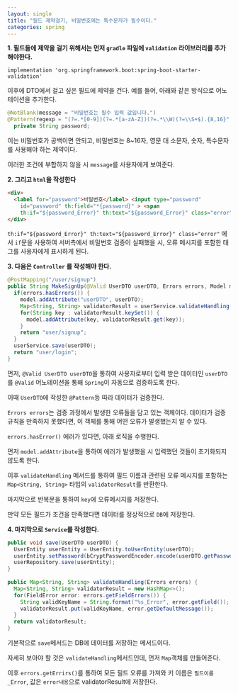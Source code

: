 ```yaml
---
layout: single
title: "필드 제약걸기, 비밀번호에는 특수문자가 필수이다."
categories: spring
---
```


**1. 필드들에 제약을 걸기 위해서는 먼저 `gradle` 파일에 `validation` 라이브러리를 추가해야한다.**

`implementation 'org.springframework.boot:spring-boot-starter-validation'`

이후에 DTO에서 걸고 싶은 필드에 제약을 건다. 예를 들어, 아래와 같은 방식으로 어노테이션을 추가한다.

```java
@NotBlank(message = "비밀번호는 필수 입력 값입니다.")
@Pattern(regexp = "(?=.*[0-9])(?=.*[a-zA-Z])(?=.*\\W)(?=\\S+$).{8,16}", message = "비밀번호는 8~16자 영문 대 소문자, 숫자, 특수문자를 사용하세요.")
  private String password;
```

이는 비밀번호가 공백이면 안되고, 비밀번호는 8~16자, 영문 대 소문자, 숫자, 특수문자를 사용해야 하는 제약이다. 

이러한 조건에 부합하지 않을 시 `message`를 사용자에게 보여준다.

**2. 그리고 `html`을 작성한다**

```html
<div>
  <label for="password">비밀번호</label> <input type="password"
    id="password" th:field="*{password}" > <span
    th:if="${password_Error}" th:text="${password_Error}" class="error"></span>
</div>
```

`th:if="${password_Error}" th:text="${password_Error}" class="error"` 에서 `if`문을 사용하여 서버측에서 비밀번호 검증이 실패했을 시, 오류 메시지를 포함한 <span> 태그를 사용자에게 표시하게 된다.

**3. 다음은 `Controller` 를 작성해야 한다.**

```java
@PostMapping("/user/signup")
public String MakeSignUp(@Valid UserDTO userDTO, Errors errors, Model model) {
  if(errors.hasErrors()) {
    model.addAttribute("userDTO", userDTO);
    Map<String, String> validatorResult = userService.validateHandling(errors);
    for(String key : validatorResult.keySet()) {
      model.addAttribute(key, validatorResult.get(key));
    }
    return "user/signup";
  }
  userService.save(userDTO);
  return "user/login";
}
```

먼저, `@Valid UserDTO userDTO`을 통하여 사용자로부터 입력 받은 데이터인 `userDTO` 를 `@Valid` 어노테이션을 통해 `Spring`이 자동으로 검증하도록 한다. 

이때 `UserDTO`에 작성한 `@Pattern`등 따라 데이터가 검증한다.

`Errors errors`는 검증 과정에서 발생한 오류들을 담고 있는 객체이다. 데이터가 검증 규칙을 만족하지 못했다면, 이 객체를 통해 어떤 오류가 발생했는지 알 수 있다.

`errors.hasError()` 에러가 있다면, 아래 로직을 수행한다.

먼저 `model.addAttribute`을 통하여 에러가 발생했을 시 입력했던 것들이 초기화되지 않도록 한다.

이후 `validateHandling` 메서드를 통하여 필드 이름과 관련된 오류 메시지를 포함하는 `Map<String, String>` 타입의 `validatorResult`를 반환한다.

마지막으로 반복문을 통하여 `key`에 오류메시지를 저장한다. 

만약 모든 필드가 조건을 만족했다면 데이터를 정상적으로 `DB`에 저장한다.

**4. 마지막으로 `Service`를 작성한다.**

```java
public void save(UserDTO userDTO) {
  UserEntity userEntity = UserEntity.toUserEntity(userDTO);
  userEntity.setPassword(bCryptPasswordEncoder.encode(userDTO.getPassword()));
  userRepository.save(userEntity);
}
	
public Map<String, String> validateHandling(Errors errors) {
  Map<String, String> validatorResult = new HashMap<>();		
  for(FieldError error: errors.getFieldErrors()) {
    String validKeyName = String.format("%s_Error", error.getField());
    validatorResult.put(validKeyName, error.getDefaultMessage());
  }
  return validatorResult;
}
```

기본적으로 `save`메서드는 DB에 데이터를 저장하는 메서드이다.

자세히 보아야 할 것은 `validateHandling`메서드인데, 먼저 `Map`객체를 만들어준다.

이후 `errors.getErrirs()`를 통하여 모든 필드 오류를 가져와 키 이름은 `필드이름_Error`, 값은 `error내용`으로 validatorResult에 저장한다.








